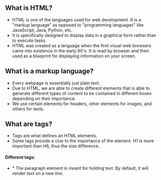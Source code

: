 ## What is HTML?

- HTML is one of the languages used for web development. It is a "markup language" as opposed to "programming languages" like JavaScript, Java, Python, etc.
- It is specifically designed to display data in a graphical form rather than to execute tasks.
- HTML was created as a language when the first visual web browsers came into existence in the early 90's. It is read by browser and then used as a blueprint for displaying information on your screen.


## What is a markup language?

- Every webpage is essentially just plain text.
- Due to HTML, we are able to create different elements that is able to generate different types of content to be contained in different boxes depending on their importance.
- We use certain elements for headers, other elements for images, and others for texts.

## What are tags?

- Tags are what defines an HTML elements.
- Some tags provide a clue to the importance of the element. H1 is more important than H6, thus the size difference.

#### Different tags:

- <p>
   * The paragraph element is meant for holding text. By default, it will render text on a new line. 
